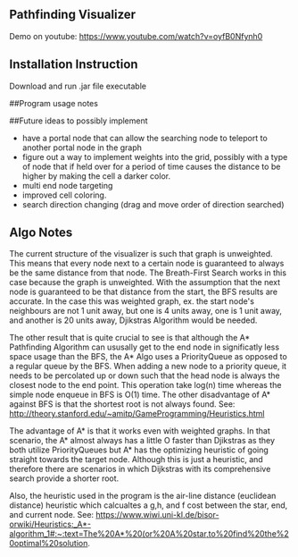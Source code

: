 ## Pathfinding Visualizer
Demo on youtube: https://www.youtube.com/watch?v=oyfB0Nfynh0

## Installation Instruction

Download and run .jar file executable 

##Program usage notes

##Future ideas to possibly implement
- have a portal node that can allow the searching node to teleport to another portal node in the graph
- figure out a way to implement weights into the grid, possibly with a type of node that if held over for a period of time causes the distance to be higher by making the cell a darker color. 
- multi end node targeting
- improved cell coloring. 
- search direction changing (drag and move order of direction searched)

## Algo Notes

The current structure of the visualizer is such that graph is unweighted. This means that every node next to a certain node is guaranteed to always be the same distance from that node.
The Breath-First Search works in this case because the graph is unweighted. With the assumption that the next node is guaranteed to be that distance from the start, the BFS results are accurate.
In the case this was weighted graph, ex. the start node's neighbours are not 1 unit away, but one is 4 units away, one is 1 unit away, and another is 20 units away, Djikstras Algorithm would be needed.

The other result that is quite crucial to see is that although the A* Pathfinding Algorithm can ususally get to the end node in significatly less space usage than the BFS, the A* Algo uses a PriorityQueue as opposed to a regular queue by the BFS. When adding a new node to a priority queue, it needs to be percolated up or down such that the head node is always the closest node to the end point. This
operation take log(n) time whereas the simple node enqueue in BFS is O(1) time. The other disadvantage of A* against BFS is that the shortest root is not always found. 
See: http://theory.stanford.edu/~amitp/GameProgramming/Heuristics.html

The advantage of A* is that it works even with weighted graphs. In that scenario, the A* almost always has a little O faster than Djikstras as they both utilize PriorityQueues but A* has the
optimizing heuristic of going straight towards the target node. Although this is just a heuristic, and therefore there are scenarios in which Dijkstras with its comprehensive search provide a shorter root. 

Also, the heuristic used in the program is the air-line distance (euclidean distance) heuristic which calcualtes a g,h, and f cost between the star, end, and current node. 
See: https://www.wiwi.uni-kl.de/bisor-orwiki/Heuristics:_A*-algorithm_1#:~:text=The%20A*%20(or%20A%20star,to%20find%20the%20optimal%20solution.



